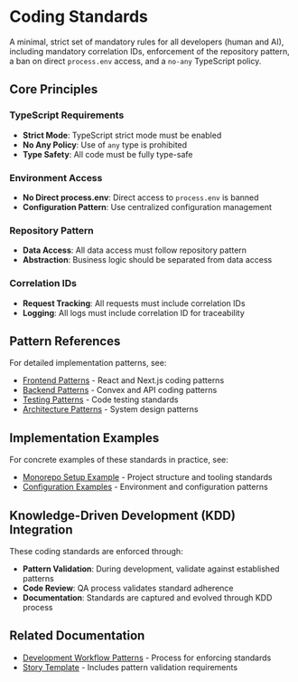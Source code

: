 # Coding Standards

A minimal, strict set of mandatory rules for all developers (human and AI), including mandatory correlation IDs, enforcement of the repository pattern, a ban on direct `process.env` access, and a `no-any` TypeScript policy.

## Core Principles

### TypeScript Requirements

- **Strict Mode**: TypeScript strict mode must be enabled
- **No Any Policy**: Use of `any` type is prohibited
- **Type Safety**: All code must be fully type-safe

### Environment Access

- **No Direct process.env**: Direct access to `process.env` is banned
- **Configuration Pattern**: Use centralized configuration management

### Repository Pattern

- **Data Access**: All data access must follow repository pattern
- **Abstraction**: Business logic should be separated from data access

### Correlation IDs

- **Request Tracking**: All requests must include correlation IDs
- **Logging**: All logs must include correlation ID for traceability

## Pattern References

For detailed implementation patterns, see:

- [Frontend Patterns](../patterns/frontend-patterns.md) - React and Next.js coding patterns
- [Backend Patterns](../patterns/backend-patterns.md) - Convex and API coding patterns
- [Testing Patterns](../patterns/testing-patterns.md) - Code testing standards
- [Architecture Patterns](../patterns/architecture-patterns.md) - System design patterns

## Implementation Examples

For concrete examples of these standards in practice, see:

- [Monorepo Setup Example](../examples/monorepo-setup/) - Project structure and tooling standards
- [Configuration Examples](../examples/configuration/) - Environment and configuration patterns

## Knowledge-Driven Development (KDD) Integration

These coding standards are enforced through:

- **Pattern Validation**: During development, validate against established patterns
- **Code Review**: QA process validates standard adherence
- **Documentation**: Standards are captured and evolved through KDD process

## Related Documentation

- [Development Workflow Patterns](../patterns/development-workflow-patterns.md) - Process for enforcing standards
- [Story Template](../../.bmad-core/templates/story-tmpl.yaml) - Includes pattern validation requirements
